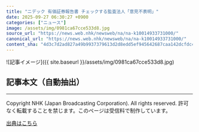 ```yaml
---
title: "ニデック 有価証券報告書 チェックする監査法人「意見不表明」"
date: 2025-09-27 06:30:27 +0900
categories: ["ニュース"]
image: /assets/img/0981ca67cce533d8.jpg
source_url: "https://news.web.nhk/newsweb/na/na-k10014933731000/"
canonical_url: "https://news.web.nhk/newsweb/na/na-k10014933731000/"
content_sha: "4d3c7d2ad827a49b9937379613d2d8edd5ef945642687caa142dcfdc4abad650"
---
```


![記事イメージ]({{ site.baseurl }}/assets/img/0981ca67cce533d8.jpg)

## 記事本文（自動抽出）
<div><div class="_13tndsj2"><nav aria-label="フッターサイトナビゲーション" class="_13tndsj4"></nav><hr class="esl7kn2s esl7kn1l esl7kn1n _14xli2ae"><p class="esl7kn2s esl7kn1m esl7kn1o _1yvk0f68 _1lugom81">Copyright NHK (Japan Broadcasting Corporation). All rights reserved. 許可なく転載することを禁じます。このページは受信料で制作しています。</p></div></div>

[出典はこちら](https://news.web.nhk/newsweb/na/na-k10014933731000/)
